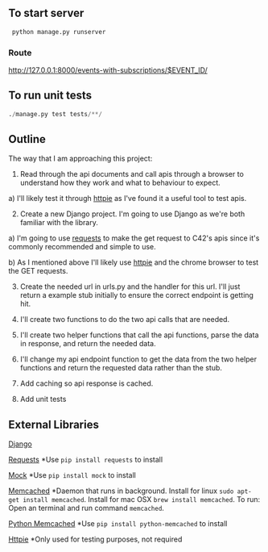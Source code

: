 ## To start server

```python
 python manage.py runserver
```

### Route

http://127.0.0.1:8000/events-with-subscriptions/$EVENT_ID/

## To run unit tests
```python
./manage.py test tests/**/
```

## Outline

The way that I am approaching this project:

1. Read through the api documents and call apis through a browser to understand how they work and what to behaviour to expect.

 a)  I'll likely test it through [httpie](https://github.com/jkbrzt/httpie) as I've found it a useful tool to test apis.

2. Create a new Django project.  I'm going to use Django as we're both familiar with the library.

 a)  I'm going to use [requests](https://github.com/kennethreitz/requests) to make the get request to C42's apis since it's commonly recommended and simple to use.

 b)  As I mentioned above I'll likely use [httpie](https://github.com/jkbrzt/httpie) and the chrome browser to test the GET requests.

3. Create the needed url in urls.py and the handler for this url.  I'll just return a example stub initially to ensure the correct endpoint is getting hit.

4. I'll create two functions to do the two api calls that are needed.

5. I'll create two helper functions that call the api functions, parse the data in response, and return the needed data.

6. I'll change my api endpoint function to get the data from the two helper functions and return the requested data rather than the stub.

7. Add caching so api response is cached.

8. Add unit tests

## External Libraries

[Django](https://www.djangoproject.com/)

[Requests](http://docs.python-requests.org/en/master/) *Use ```pip install requests``` to install

[Mock](https://pypi.python.org/pypi/mock) *Use ```pip install mock``` to install

[Memcached](http://memcached.org/) *Daemon that runs in background.
Install for linux ``` sudo apt-get install memcached ```.
Install for mac OSX ``` brew install memcached ```.
To run: Open an terminal and run command ``` memcached ```.

[Python Memcached](https://pypi.python.org/pypi/python-memcached) *Use ``` pip install python-memcached ``` to install

[Httpie](https://github.com/jkbrzt/httpie) *Only used for testing purposes, not required
